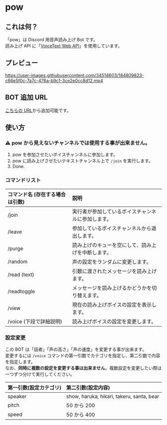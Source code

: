 # pow

## これは何？

「pow」は Discord 用音声読み上げ Bot です。  
読み上げ API に「[VoiceText Web API](https://cloud.voicetext.jp/webapi)」を使用しています。

## プレビュー

https://user-images.githubusercontent.com/34514603/184809823-c66e5f0c-7a7c-476a-b9c1-3ce2e0cc8d12.mp4

## BOT 追加 URL

[こちらの URL](https://discord.com/oauth2/authorize?client_id=939494577574924339&permissions=36716544&scope=applications.commands%20bot)から追加可能です。

## 使い方

### ⚠ pow から見えないチャンネルでは使用する事が出来ません。

1. pow を参加させたいボイスチャンネルに参加します。
2. pow に読み上げさせたいテキストチャンネル上で `/join` を実行します。
3. Done.

### コマンドリスト

| コマンド名 (存在する場合は引数) | 説明                                               |
| :------------------------------ | :------------------------------------------------- |
| /join                           | 実行者が参加しているボイスチャンネルに参加します。 |
| /leave                          | 参加しているボイスチャンネルから退出します。       |
| /purge                          | 読み上げのキューを空にして、読み上げを中断します。 |
| /random                         | 声の設定をランダムに変更します。                   |
| /read (text)                    | 引数に渡されたメッセージを読み上げます。           |
| /readtoggle                     | メッセージを読み上げるかどうかを切り替えます。     |
| /view                           | 現在の読み上げボイスの設定を表示します。           |
| /voice (下段で詳細説明)         | 読み上げボイスの設定を変更します。                 |

### 設定変更

この BOT は「話者」「声の高さ」「声の速度」を変更する事が出来ます。  
変更するには `/voice` コマンドの第一引数でカテゴリを指定し、第二引数で内容を指定します。  
なお、**同時に複数の設定を変更する事は出来ません**。複数設定を変更したい際は一つずつ分けて実行してください。

| 第一引数(設定カテゴリ) | 第二引数(設定内容)                        |
| :--------------------- | :---------------------------------------- |
| speaker                | show, haruka, hikari, takeru, santa, bear |
| pitch                  | 50 から 200                               |
| speed                  | 50 から 400                               |
